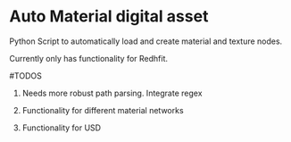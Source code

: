 # Auto Material digital asset
 Python Script to automatically load and create material and texture nodes. 
 
 Currently only has functionality for Redhfit.

#TODOS

1. Needs more robust path parsing. Integrate regex

2. Functionality for different material networks

3. Functionality for USD
